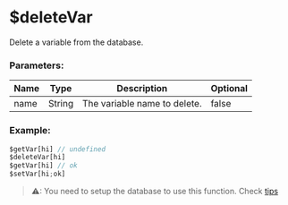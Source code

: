# $deleteVar
Delete a variable from the database.

### Parameters:
| Name        | Type        | Description                          | Optional |
| ----------- | ----------- | ------------------------------------ | -------- |
| name        | String      | The variable name to delete.         | false    |

### Example:
```js
$getVar[hi] // undefined
$deleteVar[hi]
$getVar[hi] // ok
$setVar[hi;ok]
```

> ⚠: You need to setup the database to use this function. Check [tips](tips.md)
